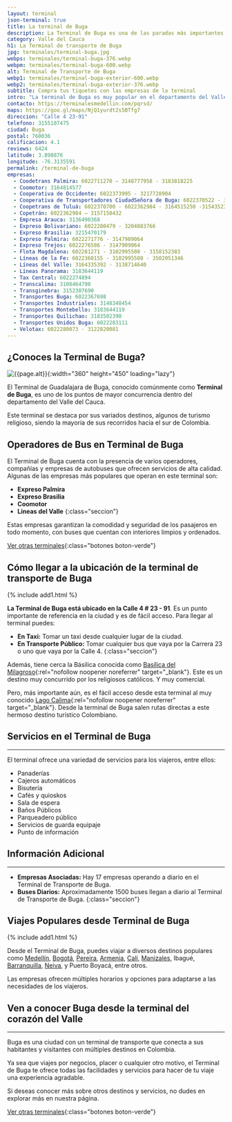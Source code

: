 ```yaml
---
layout: terminal
json-terminal: true
title: La terminal de Buga
description: La Terminal de Buga es una de las paradas más importantes de Colombia. Ofrece más de 50 rutas diferentes a Cali, Tuluá, Bogotá, entre otros.
category: Valle del Cauca
h1: La Terminal de transporte de Buga
jpg: terminales/terminal-buga.jpg
webps: terminales/terminal-buga-376.webp
webpm: terminales/terminal-buga-600.webp
alt: Terminal de Transporte de Buga
webp1: terminales/terminal-buga-exterior-600.webp
webp2: terminales/terminal-buga-exterior-376.webp
subtitle: Compra tus tiquetes con las empresas de la terminal
intro: "La terminal de Buga es muy popular en el departamento del Valle del Cauca. Sus destinos turísticos son variados y los más comunes se encuentran muy cerca."
contacto: https://terminalesmedellin.com/pqrsd/
maps: https://goo.gl/maps/NjQ1yurdt2s5BTfg7
direccion: "Calle 4 23-91"
telefono: 3155107475
ciudad: Buga
postal: 760036
calificacion: 4.1
reviews: 6424
latitude: 3.898876
longitude: -76.3135591
permalink: /terminal-de-buga
empresas:
  - Coodetrans Palmira: 6022711270 – 3148777958 - 3183818225
  - Coomotor: 3164814577
  - Cooperativa de Occidente: 6022373995 - 3217728904
  - Cooperativa de Transportadores CiudadSeñora de Buga: 6022370522 - 3176405903 - 3154352342
  - Coopetrans de Tuluá: 6022370700 - 6022362984 - 3164515250 -3154352342
  - Copetrán: 6022362984 – 3157150432
  - Empresa Arauca: 3136490368
  - Expreso Bolivariano: 6022280479 - 3204883766
  - Expreso Brasilia: 3215470179
  - Expreso Palmira: 6022271776 - 3147909064
  - Expreso Trejos: 6022276586 - 3147909064
  - Flota Magdalena: 602281271 - 3102995508 - 3158152383
  - Líneas de la Fe: 6022360155 - 3102995508 - 3502051346
  - Líneas del Valle: 3164335392 - 3138714640
  - Líneas Panorama: 3183644119
  - Tax Central: 6022274894
  - Transcalima: 3108464790
  - Transginebra: 3152307690
  - Transportes Buga: 6022367698
  - Transportes Industriales: 3148348454
  - Transportes Montebello: 3183644119
  - Transportes Quilichao: 3183502390
  - Transportes Unidos Buga: 6022283111
  - Velotax: 6022280073 - 3122820081
---
```

## ¿Conoces la Terminal de Buga?

![{{page.alt}}]({{site.baseurl}}/img/{{page.webp2}} "Terminal transporte {{ciudad}}"){:width="360" height="450" loading="lazy"}

El Terminal de Guadalajara de Buga, conocido comúnmente como **Terminal de Buga**, es uno de los puntos de mayor concurrencia dentro del departamento del Valle del Cauca.

Este terminal se destaca por sus variados destinos, algunos de turismo religioso, siendo la mayoría de sus recorridos hacia el sur de Colombia.

## Operadores de Bus en Terminal de Buga

El Terminal de Buga cuenta con la presencia de varios operadores, compañías y empresas de autobuses que ofrecen servicios de alta calidad. Algunas de las empresas más populares que operan en este terminal son:

- **Expreso Palmira**
- **Expreso Brasilia**
- **Coomotor**
- **Lineas del Valle**
{:class="seccion"}

Estas empresas garantizan la comodidad y seguridad de los pasajeros en todo momento, con buses que cuentan con interiores limpios y ordenados.

[Ver otras terminales](/terminales-de-colombia){:class="botones boton-verde"}

## Cómo llegar a la ubicación de la terminal de transporte de Buga

{% include add1.html %}

**La Terminal de Buga está ubicado en la Calle 4 # 23 - 91**. Es un punto importante de referencia en la ciudad y es de fácil acceso. Para llegar al terminal puedes:

- **En Taxi:** Tomar un taxi desde cualquier lugar de la ciudad.
- **En Transporte Público:** Tomar cualquier bus que vaya por la Carrera 23 o uno que vaya por la Calle 4.
{:class="seccion"}

Además, tiene cerca la Básilica conocida como [Basílica del Milagroso](https://www.milagrosodebuga.com/){:rel="nofollow noopener noreferrer" target="_blank"}. Este es un destino muy concurrido por los religiosos católicos. Y muy comercial.

Pero, más importante aún, es el fácil acceso desde esta terminal al muy conocido [Lago Calima](https://calimadarien.com/){:rel="nofollow noopener noreferrer" target="_blank"}. Desde la terminal de Buga salen rutas directas a este hermoso destino turístico Colombiano.

## Servicios en el Terminal de Buga

----

El terminal ofrece una variedad de servicios para los viajeros, entre ellos:

- Panaderías
- Cajeros automáticos
- Bisutería
- Cafés y quioskos
- Sala de espera
- Baños Públicos
- Parqueadero público
- Servicios de guarda equipaje
- Punto de información

## Información Adicional

----

- **Empresas Asociadas:** Hay 17 empresas operando a diario en el Terminal de Transporte de Buga.
- **Buses Diarios:** Aproximadamente 1500 buses llegan a diario al Terminal de Transporte de Buga.
{:class="seccion"}

## Viajes Populares desde Terminal de Buga

{% include add1.html %}

Desde el Terminal de Buga, puedes viajar a diversos destinos populares como [Medellín]({{'terminal-de-medellin'|relative_url}} "Terminal Medellín"), [Bogotá]({{'terminal-de-bogota'|relative_url}} "Terminal Bogotá"), [Pereira]({{'terminal-de-pereira'|relative_url}} "Terminal Pereira"), [Armenia]({{'terminal-de-armenia'|relative_url}} "Terminal Armenia"), [Cali]({{'terminal-de-cali'|relative_url}} "Terminal de Cali"), [Manizales]({{'terminal-de-manizales'|relative_url}} "Terminal Manizales"), Ibagué, [Barranquilla]({{'terminal-de-barranquilla'|relative_url}} "Terminal de Barranquilla"), [Neiva]({{'terminal-de-neiva'|relative_url}} "Terminal Neiva"), y Puerto Boyacá, entre otros.

Las empresas ofrecen múltiples horarios y opciones para adaptarse a las necesidades de los viajeros.

## Ven a conocer Buga desde la terminal del corazón del Valle

----

Buga es una ciudad con un terminal de transporte que conecta a sus habitantes y visitantes con múltiples destinos en Colombia.

Ya sea que viajes por negocios, placer o cualquier otro motivo, el Terminal de Buga te ofrece todas las facilidades y servicios para hacer de tu viaje una experiencia agradable.

Si deseas conocer más sobre otros destinos y servicios, no dudes en explorar más en nuestra página.

[Ver otras terminales](/terminales-de-colombia){:class="botones boton-verde"}
